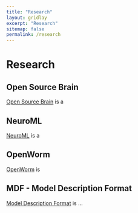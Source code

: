 ```yaml
---
title: "Research"
layout: gridlay
excerpt: "Research"
sitemap: false
permalink: /research
---
```

# Research

<section id="osb">
<h2>Open Source Brain</h2>

<a href="https://www.opensourcebrain.org">Open Source Brain</a> is a 
</section>

<section id="neuroml">
<h2>NeuroML</h2>
<a href="https://www.neuroml.org">NeuroML</a> is a 
</section>

<section id="openworm">

<h2>OpenWorm</h2>
<a href="https://www.openworm.org">OpenWorm</a> is
</section>

<section id="mdf">
<h2>MDF - Model Description Format</h2>
<a href="https://www.modeci.org">Model Description Format</a> is ...
</section>
